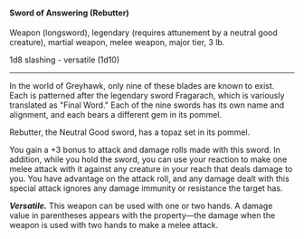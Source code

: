 #### Sword of Answering (Rebutter)

Weapon (longsword), legendary (requires attunement by a neutral good creature), martial weapon, melee weapon, major tier, 3 lb.

1d8 slashing  - versatile (1d10)

---

In the world of Greyhawk, only nine of these blades are known to exist. Each is patterned after the legendary sword Fragarach, which is variously translated as "Final Word." Each of the nine swords has its own name and alignment, and each bears a different gem in its pommel.

Rebutter, the Neutral Good sword, has a topaz set in its pommel.

You gain a +3 bonus to attack and damage rolls made with this sword. In addition, while you hold the sword, you can use your reaction to make one melee attack with it against any creature in your reach that deals damage to you. You have advantage on the attack roll, and any damage dealt with this special attack ignores any damage immunity or resistance the target has.

***Versatile.*** This weapon can be used with one or two hands. A damage value in parentheses appears with the property—the damage when the weapon is used with two hands to make a melee attack.
